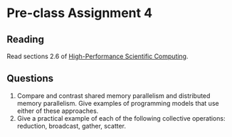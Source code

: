 # Pre-class Assignment 4

## Reading

Read sections 2.6 of [High-Performance Scientific Computing](../assets/EijkhoutIntroToHPC2020.pdf).


## Questions

1. Compare and contrast shared memory parallelism and distributed memory parallelism. Give examples of programming models that use either of these approaches.
2. Give a practical example of each of the following collective operations: reduction, broadcast, gather, scatter.

